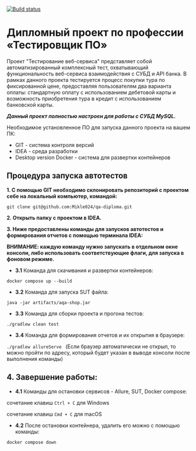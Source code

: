 [![Build status](https://ci.appveyor.com/api/projects/status/ys0xwogudyhrnado?svg=true)](https://ci.appveyor.com/project/Mikle024/qa-diploma)

# **Дипломный проект по профессии «Тестировщик ПО»**

Проект "Тестирование веб-сервиса" представляет собой автоматизированный комплексный тест,
охватывающий функциональность веб-сервиса взаимодействия с СУБД и API банка.
В рамках данного проекта тестируется процесс покупки тура по фиксированной цене, предоставляя
пользователям два варианта оплаты: стандартную оплату с использованием дебетовой карты и
возможность приобретения тура в кредит с использованием банковской карты.

_**Данный проект полностью настроен для работы с СУБД MySQL.**_

Необходимое установленное ПО для запуска данного проекта на вашем ПК:

- GIT - система контроля версий
- IDEA - среда разработки
- Desktop version Docker - система для развертки контейнеров

## **Процедура запуска автотестов**

**1. С помощью GIT необходимо склонировать репозиторий с проектом себе на локальный компьютер, командой:**

`git clone git@github.com:Mikle024/qa-diploma.git`

**2. Открыть папку с проектом в IDEA.**

**3. Ниже предоставлены команды для запусков автотестов и формирования отчетов с помощью терминала IDEA:**

**ВНИМАНИЕ: каждую команду нужно запускать в отдельном окне консоли, либо использовать соответствующие флаги, для
запуска в фоновом режиме.**

 - **3.1** Команда для скачивания и развертки контейнеров:

`docker compose up --build`

 - **3.2** Команда для запуска SUT файла:

`java -jar artifacts/aqa-shop.jar`

 - **3.3** Команда для сборки проекта и прогона тестов:

`./gradlew clean test`

 - **3.4** Команда для формирования отчетов и их открытия в браузере:

`./gradlew allureServe `
(Если браузер автоматически не открыл, то можно пройти по адресу, который будет указан в выводе консоли после выполнения
команды)

## 4. Завершение работы:

 - **4.1** Команды для остановки сервисов - Allure, SUT, Docker compose:

сочетание клавиш `Ctrl + C` для Windows

сочетание клавиш `Cmd + C` для macOS

 - **4.2** После остановки контейнера, удалить его можно с помощью команды:

`docker compose down`